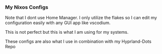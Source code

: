 ### My Nixos Configs

Note that I dont use Home Manager. I only utilize the flakes so I can edit my configuration easily with any GUI app like vscodium.

This is not perfect but this is what I am using for my systems.

These configs are also what I use  in combination with my Hyprland-Dots Repo